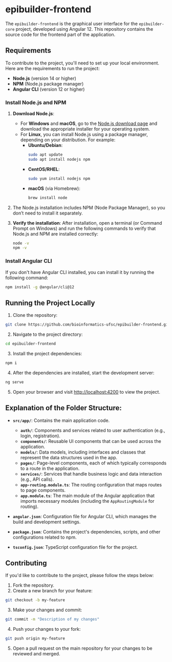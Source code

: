 # epibuilder-frontend

The `epibuilder-frontend` is the graphical user interface for the `epibuilder-core` project, developed using Angular 12. This repository contains the source code for the frontend part of the application.

## Requirements

To contribute to the project, you'll need to set up your local environment. Here are the requirements to run the project:

- **Node.js** (version 14 or higher)
- **NPM** (Node.js package manager)
- **Angular CLI** (version 12 or higher)

### Install Node.js and NPM

1. **Download Node.js**:
   - For **Windows** and **macOS**, go to the [Node.js download page](https://nodejs.org/) and download the appropriate installer for your operating system.
   - For **Linux**, you can install Node.js using a package manager, depending on your distribution. For example:
     - **Ubuntu/Debian**:
       ```bash
       sudo apt update
       sudo apt install nodejs npm
       ```
     - **CentOS/RHEL**:
       ```bash
       sudo yum install nodejs npm
       ```
     - **macOS** (via Homebrew):
       ```bash
       brew install node
       ```

2. The Node.js installation includes NPM (Node Package Manager), so you don’t need to install it separately.

3. **Verify the installation**:
   After installation, open a terminal (or Command Prompt on Windows) and run the following commands to verify that Node.js and NPM are installed correctly:

   ```bash
   node -v
   npm -v

### Install Angular CLI

If you don't have Angular CLI installed, you can install it by running the following command:

```bash
npm install -g @angular/cli@12
```

## Running the Project Locally

1. Clone the repository:

```bash
git clone https://github.com/bioinformatics-ufsc/epibuilder-frontend.git
```

2. Navigate to the project directory:

```bash
cd epibuilder-frontend
```

3. Install the project dependencies:

```bash
npm i
```

4. After the dependencies are installed, start the development server:

```bash
ng serve
```

5. Open your browser and visit [http://localhost:4200](http://localhost:4200) to view the project.

## Explanation of the Folder Structure:

- **`src/app/`**: Contains the main application code.
  - **`auth/`**: Components and services related to user authentication (e.g., login, registration).
  - **`components/`**: Reusable UI components that can be used across the application.
  - **`models/`**: Data models, including interfaces and classes that represent the data structures used in the app.
  - **`pages/`**: Page-level components, each of which typically corresponds to a route in the application.
  - **`services/`**: Services that handle business logic and data interaction (e.g., API calls).
  - **`app-routing.module.ts`**: The routing configuration that maps routes to page components.
  - **`app.module.ts`**: The main module of the Angular application that imports necessary modules (including the `AppRoutingModule` for routing).

- **`angular.json`**: Configuration file for Angular CLI, which manages the build and development settings.

- **`package.json`**: Contains the project's dependencies, scripts, and other configurations related to npm.

- **`tsconfig.json`**: TypeScript configuration file for the project.

## Contributing

If you'd like to contribute to the project, please follow the steps below:

1. Fork the repository.
2. Create a new branch for your feature:

```bash
git checkout -b my-feature
```

3. Make your changes and commit:

```bash
git commit -m "Description of my changes"
```

4. Push your changes to your fork:

```bash
git push origin my-feature
```

5. Open a pull request on the main repository for your changes to be reviewed and merged.
